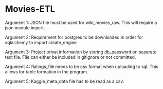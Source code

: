 # Movies-ETL

Argument 1: JSON file must be used for wiki_movies_raw. This will require a json module import.

Argument 2: Requirement for postgres to be downloaded in order for sqlalchemy to import create_engine 

Argument 3: Project privat information by storing db_password on separate text file. File can either be included in gitignore or not committed. 

Argument 4: Ratings_file needs to be csv format when uploading to sql. This allows for table formation in the program. 

Argument 5: Kaggle_meta_data file has to be read as a csv.

